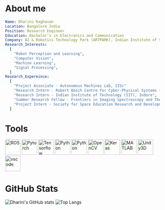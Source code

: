 <!--### Hi there 👋
<!--
**rdharini2001/rdharini2001** is a ✨ _special_ ✨ repository because its `README.md` (this file) appears on your GitHub profile.

Here are some ideas to get you started:

- 🔭 I’m currently working on ...
- 🌱 I’m currently learning ...
- 👯 I’m looking to collaborate on ...
- 🤔 I’m looking for help with ...
- 💬 Ask me about ...
- 📫 How to reach me: ...
- 😄 Pronouns: ...
- ⚡ Fun fact: ...
-->
<!--<p align="center">
  <img src="https://capsule-render.vercel.app/api?type=wave&color=timeGradient&height=200&section=header&text=Hey%20there!&animation=fadeIn" />
</p>
-->
# About me
```yaml
Name: Dharini Raghavan
Location: Bangalore India
Position: Research Engineer
Education: Bachelor's in Electronics and Communication
Company: AI & Robotics Technology Park (ARTPARK), Indian Institute of Science (IISc)
Research_Interests:
  [
    "Robot Perception and Learning",
    "Computer Vision",
    "Machine Learning",
    "Signal Processing",
  ]
Research_Expereince:
  [
    "Project Associate - Autonomous Machines Lab, IISc"
    "Research Intern - Robert Bosch Centre for Cyber-Physical Systems (RBCCPS), IISc",
    "Research Intern - Indian Institute of Technology (IIT), Indore",
    "Summer Research Fellow - Frontiers in Imaging Spectroscopy and Theranostics (FIST) Lab, IISc",
    "Project Intern - Society for Space Education Research and Development (SSERD)",
  ]
  ```
# Tools
<p align="left">
<img src="https://cdn.jsdelivr.net/gh/devicons/devicon@latest/icons/ros/ros-original.svg" alt="ROS" width="50" height="50" />
<img src="https://cdn.jsdelivr.net/gh/devicons/devicon@latest/icons/pytorch/pytorch-plain-wordmark.svg" alt="Pytorch" width="50" height="50" />
<img src="https://cdn.jsdelivr.net/gh/devicons/devicon@latest/icons/tensorflow/tensorflow-original.svg" alt="Tensorflow" width="50" height="50" />
<img src="https://cdn.jsdelivr.net/gh/devicons/devicon@latest/icons/python/python-original.svg" alt="Python" width="50" height="50" />
<img src="https://cdn.jsdelivr.net/gh/devicons/devicon@latest/icons/cplusplus/cplusplus-original.svg" alt="Python" width="50" height="50" />
<img src="https://cdn.jsdelivr.net/gh/devicons/devicon@latest/icons/opencv/opencv-original-wordmark.svg" alt="OpenCV" width="50" height="50" />
<img src="https://cdn.jsdelivr.net/gh/devicons/devicon@latest/icons/keras/keras-original-wordmark.svg" alt="Keras" width="50" height="50" />
<img src="https://cdn.jsdelivr.net/gh/devicons/devicon@latest/icons/matlab/matlab-original.svg" alt="MATLAB" width="50" height="50" />
<img src="https://cdn.jsdelivr.net/gh/devicons/devicon@latest/icons/unity/unity-original.svg" alt="Unity3D" width="50" height="50" />
<img src="https://cdn.jsdelivr.net/gh/devicons/devicon/icons/vscode/vscode-original.svg" alt="vscode" width="50" height="50"/>
</p>

# GitHub Stats
![Dharini's GitHub stats](https://github-readme-stats.vercel.app/api?username=rdharini2001&rank_icon=github&show_icons=true&layout=compact&hide_title=true&theme=radical)
![Top Langs](https://github-readme-stats.vercel.app/api/top-langs/?username=rdharini2001&size_weight=0.5&layout=compact&count_weight=0.5&theme=radical)

